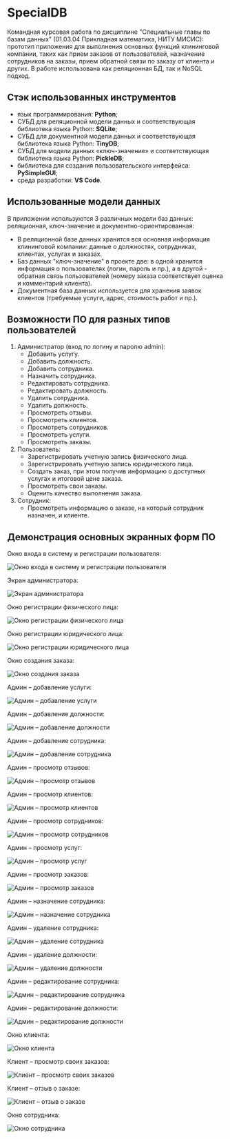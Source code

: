 # SpecialDB
Командная курсовая работа по дисциплине "Специальные главы по базам данных" (01.03.04 Прикладная математика, НИТУ МИСИС): прототип приложения для выполнения основных функций клининговой компании, таких как прием заказов от пользователей, назначение сотрудников на заказы, прием обратной связи по заказу от клиента и других. В работе использована как реляционная БД, так и NoSQL подход.
## Стэк использованных инструментов
* язык программирования: **Python**;
* СУБД для реляционной модели данных и соответствующая библиотека языка Python: **SQLite**;
* СУБД для документной модели данных и соответствующая библиотека языка Python: **TinyDB**;
* СУБД для модели данных «ключ-значение» и соответствующая библиотека языка Python: **PickleDB**;
* библиотека для создания пользовательского интерфейса: **PySimpleGUI**;
* среда разработки: **VS Code**.
## Использованные модели данных
В приложении используются 3 различных модели баз данных: реляционная, ключ-значение и документно-ориентированная:
- В реляционной базе данных хранится вся основная информация клининговой компании: данные о должностях, сотрудниках, клиентах, услугах и заказах.
- Баз данных "ключ-значение" в проекте две: в одной хранится информация о пользователях (логин, пароль и пр.), а в другой - обратная связь пользователей (номеру заказа соответствует оценка и комментарий клиента).
- Документная база данных используется для хранения заявок клиентов (требуемые услуги, адрес, стоимость работ и пр.).
## Возможности ПО для разных типов пользователей
1. Администратор (вход по логину и паролю admin):
   - Добавить услугу.
   - Добавить должность.
   - Добавить сотрудника.
   - Назначить сотрудника.
   - Редактировать сотрудника.
   - Редактировать должность.
   - Удалить сотрудника.
   - Удалить должность.
   - Просмотреть отзывы.
   - Просмотреть клиентов.
   - Просмотреть сотрудников.
   - Просмотреть услуги.
   - Просмотреть заказы.
2. Пользователь:
   - Зарегистрировать учетную запись физического лица.
   - Зарегистрировать учетную запись юридического лица.
   - Создать заказ, при этом получив информацию о доступных услугах и итоговой цене заказа.
   - Просмотреть свои заказы.
   - Оценить качество выполнения заказа.
3. Сотрудник:
   - Просмотреть информацию о заказе, на который сотрудник назначен, и клиенте.
## Демонстрация основных экранных форм ПО
Окно входа в систему и регистрации пользователя:

![Окно входа в систему и регистрации пользователя](https://github.com/Ilyaant/SpecialDB/assets/21258800/4a60d944-1df5-4268-b79c-07e7c489bd33)

Экран администратора:

![Экран администратора](https://github.com/Ilyaant/SpecialDB/assets/21258800/a3e9c62e-a00c-4416-a57f-5f5d78d1efd1)

Окно регистрации физического лица:

![Окно регистрации физического лица](https://github.com/Ilyaant/SpecialDB/assets/21258800/c91601e4-f22a-4713-bf43-0e0b8155688e)

Окно регистрации юридического лица:

![Окно регистрации юридического лица](https://github.com/Ilyaant/SpecialDB/assets/21258800/7245f1e2-9c29-4f1a-8a6c-405885262999)

Окно создания заказа:

![Окно создания заказа](https://github.com/Ilyaant/SpecialDB/assets/21258800/40772023-76c4-42d9-aa6c-751a1f5c1b80)

Админ – добавление услуги:

![Админ – добавление услуги](https://github.com/Ilyaant/SpecialDB/assets/21258800/36970168-2f26-4aec-bca3-be77f51ea39d)

Админ – добавление должности:

![Админ – добавление должности](https://github.com/Ilyaant/SpecialDB/assets/21258800/fc531fb1-1c4b-4d58-87bc-9f3764b5d46a)

Админ – добавление сотрудника:

![Админ – добавление сотрудника](https://github.com/Ilyaant/SpecialDB/assets/21258800/6602d04b-1671-4b38-8c50-ea9cb3cbe602)

Админ – просмотр отзывов:

![Админ – просмотр отзывов](https://github.com/Ilyaant/SpecialDB/assets/21258800/048258e5-070d-4e6b-b5d6-3c5e95732ff2)

Админ – просмотр клиентов:

![Админ – просмотр клиентов](https://github.com/Ilyaant/SpecialDB/assets/21258800/7a519610-a8e5-4753-b32d-6c5d4f3f8375)

Админ – просмотр сотрудников:

![Админ – просмотр сотрудников](https://github.com/Ilyaant/SpecialDB/assets/21258800/50661d06-d25d-43f1-80e5-cec59fe82917)

Админ – просмотр услуг:

![Админ – просмотр услуг](https://github.com/Ilyaant/SpecialDB/assets/21258800/a578c80b-76de-4817-a09a-6cce5216a30c)

Админ – просмотр заказов:

![Админ – просмотр заказов](https://github.com/Ilyaant/SpecialDB/assets/21258800/1cc600a3-6493-4401-9e6a-67666b76606a)

Админ – назначение сотрудника:

![Админ – назначение сотрудника](https://github.com/Ilyaant/SpecialDB/assets/21258800/80636367-1e9e-4b33-879c-76d5bbc9b38f)

Админ – удаление сотрудника:

![Админ – удаление сотрудника](https://github.com/Ilyaant/SpecialDB/assets/21258800/803138f8-14ac-4027-b474-626bfd96a1ff)

Админ – удаление должности:

![Админ – удаление должности](https://github.com/Ilyaant/SpecialDB/assets/21258800/61754d27-674b-489e-9633-21489893e206)

Админ – редактирование сотрудника:

![Админ – редактирование сотрудника](https://github.com/Ilyaant/SpecialDB/assets/21258800/20750102-6dc6-4561-b561-920745d2ba0d)

Админ – редактирование должности:

![Админ – редактирование должности](https://github.com/Ilyaant/SpecialDB/assets/21258800/dc7a333b-9ac5-48e0-9023-0291a1e33a3f)

Окно клиента:

![Окно клиента](https://github.com/Ilyaant/SpecialDB/assets/21258800/a1f7e4e0-bd2f-4b51-9a7c-04f4bd5860de)

Клиент – просмотр своих заказов:

![Клиент – просмотр своих заказов](https://github.com/Ilyaant/SpecialDB/assets/21258800/0d7a8324-12e9-47f6-9162-dfc575abe0b7)

Клиент – отзыв о заказе:

![Клиент – отзыв о заказе](https://github.com/Ilyaant/SpecialDB/assets/21258800/da007f97-9c94-4655-8744-7bc8404e0e6b)

Окно сотрудника:

![Окно сотрудника](https://github.com/Ilyaant/SpecialDB/assets/21258800/3890cf97-ad38-45ba-be8d-ad7de3d505bb)
